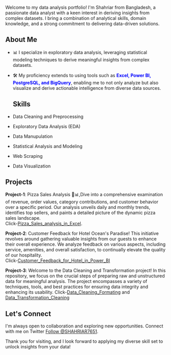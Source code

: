 Welcome to my data analysis portfolio! I'm Shahriar from Bangladesh, a passionate data analyst with a keen interest in deriving insights from complex datasets. 
I bring a combination of analytical skills, domain knowledge, and a strong commitment to delivering data-driven solutions.


## About Me
- 📊 I specialize in exploratory data analysis, leveraging statistical modeling techniques to derive meaningful insights from complex datasets.
- 🛠️ My proficiency extends to using tools such as <strong><span style="color:blue;">Excel, Power BI, PostgreSQL, and BigQuery</span></strong>, enabling me to not only analyze but also visualize and derive actionable intelligence from diverse data sources.

  ## Skills

- Data Cleaning and Preprocessing
- Exploratory Data Analysis (EDA)
- Data Manupulation
- Statistical Analysis and Modeling
- Web Scraping
- Data Visualization

## Projects
<strong>Project-1</strong>: 
Pizza Sales Analysis 🍕📊,Dive into a comprehensive examination of revenue, order values, category contributions, and customer behavior over a specific period. Our analysis unveils daily and monthly trends, identifies top sellers, and paints a detailed picture of the dynamic pizza sales landscape.</br> 
Click-<a href="https://github.com/skbd9/Pizza_data_analysis_in_Excel">Pizza_Sales_analysis_in_Excel</a>.</br>

<strong>Project-2</strong>: 
Customer Feedback for Hotel Ocean's Paradise! This initiative revolves around gathering valuable insights from our guests to enhance their overall experience. We analyze feedback on various aspects, including service, amenities, and overall satisfaction, to continually elevate the quality of our hospitality.</br>
Click-<a href ="https://github.com/skbd9/Customer-Feedback-Dashboard-">Customer_Feedback_for_Hotel_in_Power_BI</a>

<strong>Project-3</strong>:
Welcome to the Data Cleaning and Transformation project! In this repository, we focus on the crucial steps of preparing raw and unstructured data for meaningful analysis. The project encompasses a variety of techniques, tools, and best practices for ensuring data integrity and enhancing its usability.
Click-<a href ="https://github.com/skbd9/Data_Cleaning_-_Formating">Data_Cleaning_Formating</a> and <a href ="https://github.com/skbd9/Excel_Data_Transformation_-_Cleaning">Data_Transformation_Cleaning</a>




## Let's Connect
I'm always open to collaboration and exploring new opportunities.
Connect with me on 
Twitter <a href="https://twitter.com/SHAHRIAR7651">Follow @SHAHRIAR7651</a>.

Thank you for visiting, and I look forward to applying my diverse skill set to unlock insights from your data!


